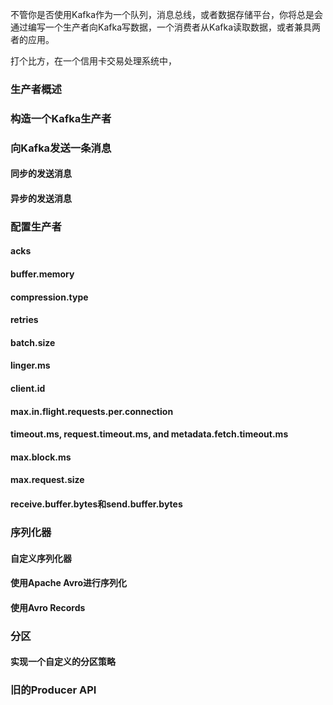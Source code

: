 不管你是否使用Kafka作为一个队列，消息总线，或者数据存储平台，你将总是会通过编写一个生产者向Kafka写数据，一个消费者从Kafka读取数据，或者兼具两者的应用。  

打个比方，在一个信用卡交易处理系统中，






### 生产者概述  





### 构造一个Kafka生产者  





### 向Kafka发送一条消息  



#### 同步的发送消息  



#### 异步的发送消息  




### 配置生产者  



#### acks  



#### buffer.memory  


#### compression.type  



#### retries  




#### batch.size  




#### linger.ms  




#### client.id  




#### max.in.flight.requests.per.connection  




#### timeout.ms, request.timeout.ms, and metadata.fetch.timeout.ms  



#### max.block.ms  



#### max.request.size  



#### receive.buffer.bytes和send.buffer.bytes



### 序列化器  



#### 自定义序列化器  



#### 使用Apache Avro进行序列化  




#### 使用Avro Records  




### 分区  






#### 实现一个自定义的分区策略  







### 旧的Producer API
